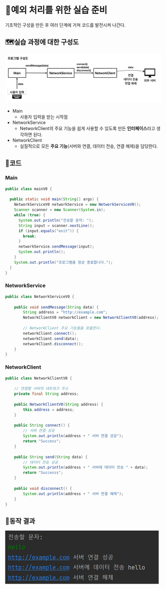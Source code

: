# 📌예외 처리를 위한 실습 준비
기초적인 구성을 만든 후 여러 단계에 거쳐 코드를 발전시켜 나간다.

## 🗺️실습 과정에 대한 구성도
![img.png](image/diagram.png)
* Main
  * 사용자 입력을 받는 시작점
* NetworkService
    * NetworkClient의 주요 기능을 쉽게 사용할 수 있도록 만든 **인터페이스**라고 생각하면 된다.
* NetworkClient
    * 실질적으로 모든 **주요 기능**(서버와 연결, 데이터 전송, 연결 해제)을 담당한다.

## 📝코드
### Main
```java
public class mainV0 {

  public static void main(String[] args) {
    NetworkServiceV0 networkService = new NetworkServiceV0();
    Scanner scanner = new Scanner(System.in);
    while (true) {
      System.out.println("전송할 문자: ");
      String input = scanner.nextLine();
      if (input.equals("exit")) {
        break;
      }
      networkService.sendMessage(input);
      System.out.println();
    }
    System.out.println("프로그램을 정상 종료합니다.");
  }
}
```

### NetworkService
```java
public class NetworkServiceV0 {
    
    public void sendMessage(String data) {
        String address = "http://example.com";
        NetworkClientV0 networkClient = new NetworkClientV0(address);

        // NetworkClient 주요 기능들을 호출한다.
        networkClient.connect();
        networkClient.send(data);
        networkClient.disconnect();
    }
}
```

### NetworkClient
```java
public class NetworkClientV0 {

    // 연결할 서버의 네트워크 주소
    private final String address;

    public NetworkClientV0(String address) {
        this.address = address;
    }

    public String connect() {
        // 서버 연결 성공
        System.out.println(address + " 서버 연결 성공");
        return "Success";
    }

    public String send(String data) {
        // 데이터 전송 성공
        System.out.println(address + " 서버에 데이터 전송 " + data);
        return "Successs";
    }

    public void disconnect() {
        System.out.println(address + " 서버 연결 해제");
    }
}
```

## 🚀동작 결과
![img.png](image/result.png)